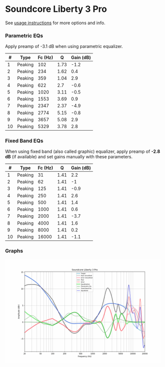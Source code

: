 # Soundcore Liberty 3 Pro
See [usage instructions](https://github.com/jaakkopasanen/AutoEq#usage) for more options and info.

### Parametric EQs
Apply preamp of -3.1 dB when using parametric equalizer.

|   # | Type    |   Fc (Hz) |    Q |   Gain (dB) |
|-----|---------|-----------|------|-------------|
|   1 | Peaking |       102 | 1.73 |        -1.2 |
|   2 | Peaking |       234 | 1.62 |         0.4 |
|   3 | Peaking |       359 | 1.04 |         2.9 |
|   4 | Peaking |       622 | 2.7  |        -0.6 |
|   5 | Peaking |      1020 | 3.11 |        -0.5 |
|   6 | Peaking |      1553 | 3.69 |         0.9 |
|   7 | Peaking |      2347 | 2.37 |        -4.9 |
|   8 | Peaking |      2774 | 5.15 |        -0.8 |
|   9 | Peaking |      3657 | 5.08 |         2.9 |
|  10 | Peaking |      5329 | 3.78 |         2.8 |

### Fixed Band EQs
When using fixed band (also called graphic) equalizer, apply preamp of **-2.8 dB** (if available) and set gains manually with these parameters.

|   # | Type    |   Fc (Hz) |    Q |   Gain (dB) |
|-----|---------|-----------|------|-------------|
|   1 | Peaking |        31 | 1.41 |         2.2 |
|   2 | Peaking |        62 | 1.41 |        -1   |
|   3 | Peaking |       125 | 1.41 |        -0.9 |
|   4 | Peaking |       250 | 1.41 |         2.6 |
|   5 | Peaking |       500 | 1.41 |         1.4 |
|   6 | Peaking |      1000 | 1.41 |         0.6 |
|   7 | Peaking |      2000 | 1.41 |        -3.7 |
|   8 | Peaking |      4000 | 1.41 |         1.6 |
|   9 | Peaking |      8000 | 1.41 |         0.2 |
|  10 | Peaking |     16000 | 1.41 |        -1.1 |

### Graphs
![](./Soundcore%20Liberty%203%20Pro.png)
